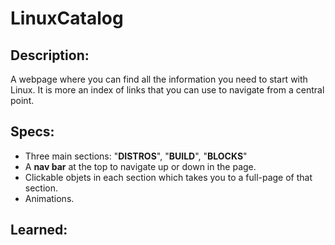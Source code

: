 # LinuxCatalog

## Description:
A webpage where you can find all the information you need to start with Linux. It is more an index of links that you can use to navigate from a central point.

## Specs:
- Three main sections: "**DISTROS**", "**BUILD**", "**BLOCKS**"
-  A **nav bar** at the top to navigate up or down in the page.
- Clickable objets in each section which takes you to a full-page of that section.
- Animations.

## Learned: